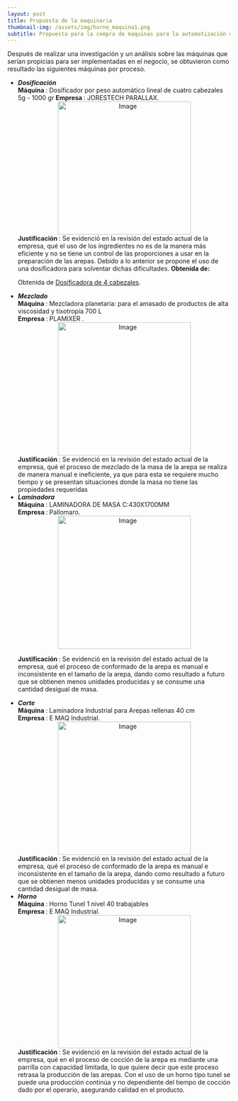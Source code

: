```yaml
---
layout: post
title: Propuesta de la maquinaria 
thumbnail-img: /assets/img/horno_maquina1.png
subtitle: Propuesta para la compra de maquinas para la automatización de la producción
---
```


Después de realizar una investigación y un análisis sobre las máquinas que serían propicias para ser implementadas en el negocio, se obtuvieron como resultado las siguientes máquinas por proceso.&#160;

<ul>
<li> <b><i>Dosificación</i></b> </li>
  <b> Máquina </b>: Dosificador por peso automático lineal de cuatro cabezales 5g - 1000 gr
  <b> Empresa </b> : JORESTECH PARALLAX.

<div style="text-align:center">
  <img src="/Trabajo-final/assets/img/dosificador.png" alt="Image" style="width:300px;height:300px;">
</div>
  <b> Justificación </b> : Se evidenció en la revisión del estado actual de la empresa, qué el uso de los ingredientes no es de la manera más eficiente y no se tiene un control de las proporciones a usar en la preparación de las arepas. Debido a lo anterior se propone el uso de una dosificadora para solventar dichas dificultades. 
  <b> Obtenida de: </b> 
  
  <p>
  Obtenida de
  <a href="https://tecnoembalaje.com/producto/dosificador-por-peso-automatico-lineal-de-cuatro-cabezales/">Dosificadora de 4 cabezales</a>.
</p>
  
<li> <b><i>Mezclado</i></b></li>
  <b> Máquina </b>: Mezcladora planetaria: para el amasado de productos de alta viscosidad y tixotropía 700 L<br>
  <b> Empresa </b>:  PLAMIXER .
<div style="text-align:center">
  <img src="/Trabajo-final/assets/img/mezcladora.jpg" alt="Image" style="width:300px;height:300px;">
</div>
<b> Justificación </b> : Se evidenció en la revisión del estado actual de la empresa, qué el proceso de mezclado de la masa de la arepa se realiza de manera manual e ineficiente, ya que para esta se requiere mucho tiempo y se presentan situaciones donde la masa no tiene las propiedades requeridas
  
<li> <b><i>Laminadora</i></b></li>
  <b> Máquina </b>: LAMINADORA DE MASA C:430X1700MM<br>
  <b> Empresa </b> : Pallomaro. 
 <div style="text-align:center">
  <img src="/Trabajo-final/assets/img/laminadora.jpg" alt="Image" style="width:300px;height:300px;">
</div>
  
<b> Justificación </b> : Se evidenció en la revisión del estado actual de la empresa, qué el proceso de conformado de la arepa es manual e inconsistente en el tamaño de la arepa, dando como resultado a futuro que se obtienen menos unidades producidas y se consume una cantidad desigual de masa.
  
<li> <b><i>Corte</i></b></li>
  <b> Máquina </b>: Laminadora Industrial para Arepas rellenas 40 cm<br>
  <b> Empresa </b> : E MAQ Industrial.
<div style="text-align:center">
  <img src="/Trabajo-final/assets/img/corte_maquina.png" alt="Image" style="width:300px;height:300px;">
</div>
<b> Justificación </b> : Se evidenció en la revisión del estado actual de la empresa, qué el proceso de conformado de la arepa es manual e inconsistente en el tamaño de la arepa, dando como resultado a futuro que se obtienen menos unidades producidas y se consume una cantidad desigual de masa.
  
<li> <b><i>Horno</i></b></li>
  <b> Máquina </b>: Horno Tunel 1 nivel 40 trabajables<br>
  <b> Empresa </b> :  E MAQ Industrial.
 <div style="text-align:center">
  <img src="/Trabajo-final/assets/img/horno_maquina.png" alt="Image" style="width:300px;height:300px;">
</div> 
<b> Justificación </b>: Se evidenció en la revisión del estado actual de la empresa, qué en el proceso de cocción de la arepa es mediante una parrilla con capacidad limitada, lo que quiere decir que este proceso retrasa la producción de las arepas. Con el uso de un horno tipo tunel se puede una producción continúa y no dependiente del tiempo de cocción dado por el operario, asegurando calidad en el producto. 
 </ul>  
 
 
